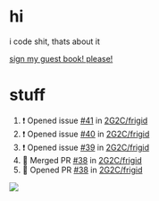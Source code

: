 # hi
i code shit, thats about it

[sign my guest book! please!](https://github.com/Just-a-Unity-Dev/Just-a-Unity-Dev/issues/new?&body=Sign%20my%20guest%20book%20by%20placing%20your%20name%20in%20the%20title,%20how%27d%20you%20get%20to%20this%20page%20and%20why?%20Don%27t%20forget%20you%20have%20an%20entire%20notebook%20in%20your%20hands!)


# stuff
<!--START_SECTION:activity-->
1. ❗️ Opened issue [#41](https://github.com/2G2C/frigid/issues/41) in [2G2C/frigid](https://github.com/2G2C/frigid)
2. ❗️ Opened issue [#40](https://github.com/2G2C/frigid/issues/40) in [2G2C/frigid](https://github.com/2G2C/frigid)
3. ❗️ Opened issue [#39](https://github.com/2G2C/frigid/issues/39) in [2G2C/frigid](https://github.com/2G2C/frigid)
4. 🎉 Merged PR [#38](https://github.com/2G2C/frigid/pull/38) in [2G2C/frigid](https://github.com/2G2C/frigid)
5. 💪 Opened PR [#38](https://github.com/2G2C/frigid/pull/38) in [2G2C/frigid](https://github.com/2G2C/frigid)
<!--END_SECTION:activity-->

![](https://github-profile-summary-cards.vercel.app/api/cards/profile-details?username=Just-a-Unity-Dev&theme=solarized_dark)
